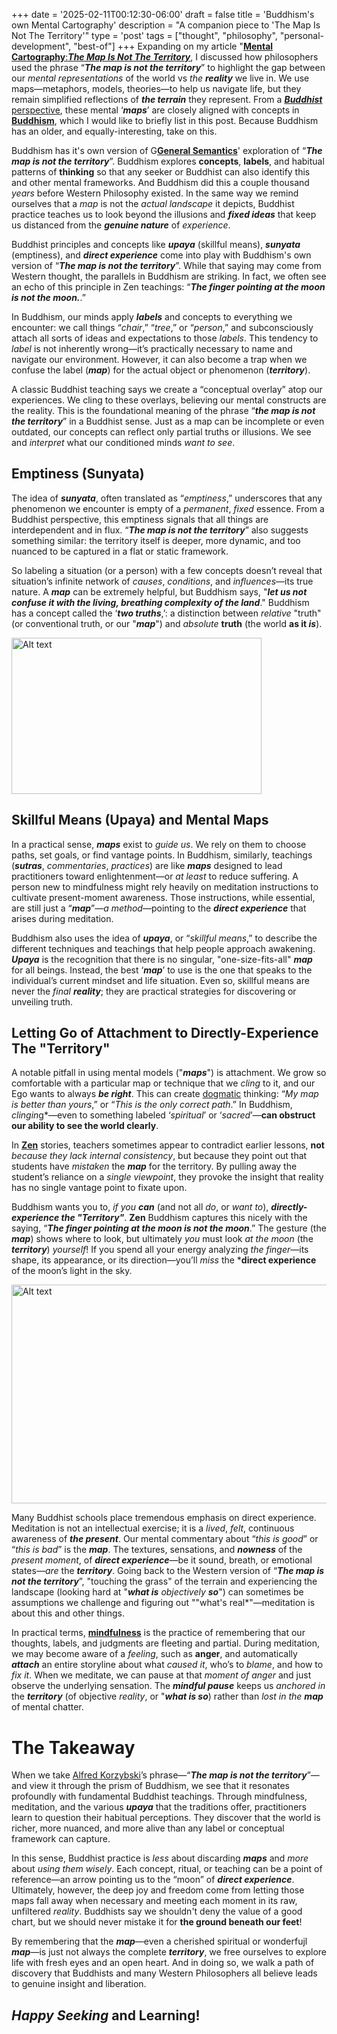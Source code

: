 +++
date = '2025-02-11T00:12:30-06:00'
draft = false
title = 'Buddhism&#39;s own Mental Cartography'
description = "A companion piece to 'The Map Is Not The Territory'"
type = 'post'
tags = ["thought", "philosophy", "personal-development", "best-of"]
+++
Expanding on my article "[**Mental Cartography**:***The Map Is Not The Territory***](https://julianwest.me/Blog/the-map-is-not-the-territory/), I discussed how philosophers used the phrase “***The map is not the territory***” to highlight the gap between our *mental representations* of the world vs *the* ***reality*** we live in. We use maps—metaphors, models, theories—to help us navigate life, but they remain simplified reflections of ***the terrain*** they represent. From a [***Buddhist*** perspective](https://en.wikipedia.org/wiki/Buddhism), these mental ‘***maps***’ are closely aligned with concepts in [**Buddhism**](https://en.wikipedia.org/wiki/Buddhism), which I would like to briefly list in this post.  Because Buddhism has an older, and equally-interesting, take on this.  

Buddhism has it's own version of G[**General Semantics**](https://en.wikipedia.org/wiki/General_semantics)' exploration of “***The map is not the territory***”.  Buddhism explores **concepts**, **labels**, and habitual patterns of **thinking** so that any seeker or Buddhist can also identify this and other mental frameworks.  And Buddhism did this a couple thousand *years* before Western Philosophy existed. In the same way we remind ourselves that a *map* is not the *actual landscape* it depicts, Buddhist practice teaches us to look beyond the illusions and ***fixed ideas*** that keep us distanced from the ***genuine nature*** of *experience*.  

Buddhist principles and concepts like ***upaya*** (skillful means), ***sunyata*** (emptiness), and ***direct experience*** come into play with Buddhism's own version of “***The map is not the territory***”.  While that saying may come from Western thought, the parallels in Buddhism are striking. In fact, we often see an echo of this principle in Zen teachings: “***The finger pointing at the moon is not the moon.***.”  

In Buddhism, our minds apply ***labels*** and concepts to everything we encounter: we call things “*chair*,” “*tree*,” or “*person*,” and subconsciously attach all sorts of ideas and expectations to those *labels*. This tendency to *label* is not inherently wrong—it’s practically necessary to name and navigate our environment. However, it can also become a trap when we confuse the label (***map***) for the actual object or phenomenon (***territory***).

A classic Buddhist teaching says we create a “conceptual overlay” atop our experiences. We cling to these overlays, believing our mental constructs are the reality. This is the foundational meaning of the phrase “***the map is not the territory***” in a Buddhist sense. Just as a map can be incomplete or even outdated, our concepts can reflect only partial truths or illusions. We see and *interpret* what our conditioned minds *want to see*.  

## Emptiness (Sunyata)

The idea of ***sunyata***, often translated as “*emptiness*,” underscores that any phenomenon we encounter is empty of a *permanent*, *fixed* essence. From a Buddhist perspective, this emptiness signals that all things are interdependent and in flux. “***The map is not the territory***” also suggests something similar: the territory itself is deeper, more dynamic, and too nuanced to be captured in a flat or static framework.  

So labeling a situation (or a person) with a few concepts doesn’t reveal that situation’s infinite network of *causes*, *conditions*, and *influences*—its true nature. A ***map*** can be extremely helpful, but Buddhism says, "***let us not confuse it with the living, breathing complexity of the land***."  Buddhism has a concept called the ‘***two truths***,’: a distinction between *relative* "truth" (or conventional truth, or our "***map***") and *absolute* **truth** (the world **as it *is***).

<img src="https://julianwest.me/Blog/posts/images/2-Real_zen.jpg" alt="Alt text" width="400" height="250"> 


## Skillful Means (Upaya) and Mental Maps

In a practical sense, ***maps*** exist to *guide us*. We rely on them to choose paths, set goals, or find vantage points. In Buddhism, similarly, teachings (***sutras***, *commentaries*, *practices*) are like ***maps*** designed to lead practitioners toward enlightenment—or *at least* to reduce suffering. A person new to mindfulness might rely heavily on meditation instructions to cultivate present-moment awareness. Those instructions, while essential, are still just a “***map***”—*a method*—pointing to the ***direct experience*** that arises during meditation.  

Buddhism also uses the idea of ***upaya***, or “*skillful means*,” to describe the different techniques and teachings that help people approach awakening. ***Upaya*** is the recognition that there is no singular, "one-size-fits-all" ***map*** for all beings. Instead, the best ‘***map***’ to use is the one that speaks to the individual’s current mindset and life situation. Even so, skillful means are never the *final* ***reality***; they are practical strategies for discovering or unveiling truth.  

## Letting Go of Attachment to Directly-Experience The "Territory"

A notable pitfall in using mental models ("***maps***") is attachment. We grow so comfortable with a particular map or technique that we *cling* to it, and our Ego wants to always ***be right***. This can create [dogmatic](https://en.wiktionary.org/wiki/dogmatism) thinking: “*My map is better than yours*,” or “*This is the only correct path*.” In Buddhism, *clingin*g*—even to something labeled ‘*spiritual*’ or ‘*sacred*’—**can obstruct our ability to see the world clearly**.  

In [**Zen**](https://en.wikipedia.org/wiki/Zen) stories, teachers sometimes appear to contradict earlier lessons, **not** *because they lack internal consistency*, but because they point out that students have *mistaken* the ***map*** for the territory. By pulling away the student’s reliance on a *single viewpoint*, they provoke the insight that reality has no single vantage point to fixate upon.  

Buddhism wants you to, *if you* ***can*** (and not all *do*, or *want to*), ***directly-experience the "Territory"***. **Zen** Buddhism captures this nicely with the saying, “***The finger pointing at the moon is not the moon***.” The gesture (the ***map***) shows where to look, but ultimately *you* must look *at the moon* (the ***territory***) *yourself*! If you spend all your energy analyzing *the finger*—its shape, its appearance, or its direction—you’ll *miss* the ***direct experience** of the moon’s light in the sky.  

<img src="https://julianwest.me/Blog/posts/images/zen-moon.jpeg" alt="Alt text" width="600" height="350"> 

Many Buddhist schools place tremendous emphasis on direct experience. Meditation is not an intellectual exercise; it is a *lived*, *felt*, continuous awareness of ***the present***. Our mental commentary about “*this is good*” or “*this is bad*” is the ***map***. The textures, sensations, and ***nowness*** of the *present moment*, of ***direct experience***—be it sound, breath, or emotional states—*are* the ***territory***.  Going back to the Western version of “***The map is not the territory***”, "touching the grass" of the terrain and experiencing the landscape (looking hard at "***what is*** *objectively* ***so***") can sometimes be assumptions we challenge and figuring out ""what's real*"—meditation is about this and other things.  

In practical terms, [**mindfulness**](https://en.wikipedia.org/wiki/Mindfulness) is the practice of remembering that our thoughts, labels, and judgments are fleeting and partial. During meditation, we may become aware of a *feeling*, such as **anger**, and automatically ***attach*** an entire storyline about what *caused it*, who’s to *blame*, and how to *fix it*. When we meditate, we can pause at that *moment of anger* and just observe the underlying sensation. The ***mindful pause*** keeps us *anchored in* the ***territory*** (of objective *reality*, or "***what is so***) rather than *lost in the* ***map*** of mental chatter.  

# The Takeaway

When we take [Alfred Korzybski](https://en.wikipedia.org/wiki/Alfred_Korzybski)’s phrase—“***The map is not the territory***”—and view it through the prism of Buddhism, we see that it resonates profoundly with fundamental Buddhist teachings. Through mindfulness, meditation, and the various ***upaya*** that the traditions offer, practitioners learn to question their habitual perceptions. They discover that the world is richer, more nuanced, and more alive than any label or conceptual framework can capture.  

In this sense, Buddhist practice is *less* about discarding ***maps*** and *more* about *using them wisely*. Each concept, ritual, or teaching can be a point of reference—an arrow pointing us to the “moon” of ***direct experience***. Ultimately, however, the deep joy and freedom come from letting those maps fall away when necessary and meeting each moment in its raw, unfiltered *reality*. Buddhists say we shouldn't deny the value of a good chart, but we should never mistake it for **the ground beneath our feet**!    

By remembering that the ***map***—even a cherished spiritual or wonderfujl ***map***—is just not always the complete ***territory***, we free ourselves to explore life with fresh eyes and an open heart. And in doing so, we walk a path of discovery that Buddhists and many Western Philosophers all believe leads to genuine insight and liberation.

## *Happy Seeking* and Learning!